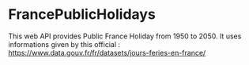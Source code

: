 # FrancePublicHolidays 
This web API provides Public France Holiday from 1950 to 2050. It uses informations given by this official : https://www.data.gouv.fr/fr/datasets/jours-feries-en-france/

